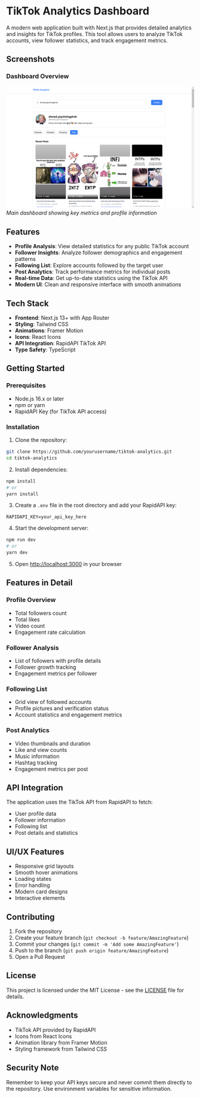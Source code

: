 # TikTok Analytics Dashboard

A modern web application built with Next.js that provides detailed analytics and insights for TikTok profiles. This tool allows users to analyze TikTok accounts, view follower statistics, and track engagement metrics.

## Screenshots

### Dashboard Overview
![Dashboard Overview](./public/screenshots.png)
*Main dashboard showing key metrics and profile information*


## Features

- **Profile Analysis**: View detailed statistics for any public TikTok account
- **Follower Insights**: Analyze follower demographics and engagement patterns
- **Following List**: Explore accounts followed by the target user
- **Post Analytics**: Track performance metrics for individual posts
- **Real-time Data**: Get up-to-date statistics using the TikTok API
- **Modern UI**: Clean and responsive interface with smooth animations

## Tech Stack

- **Frontend**: Next.js 13+ with App Router
- **Styling**: Tailwind CSS
- **Animations**: Framer Motion
- **Icons**: React Icons
- **API Integration**: RapidAPI TikTok API
- **Type Safety**: TypeScript

## Getting Started

### Prerequisites

- Node.js 16.x or later
- npm or yarn
- RapidAPI Key (for TikTok API access)

### Installation

1. Clone the repository:
```bash
git clone https://github.com/yourusername/tiktok-analytics.git
cd tiktok-analytics
```

2. Install dependencies:
```bash
npm install
# or
yarn install
```

3. Create a `.env` file in the root directory and add your RapidAPI key:
```env
RAPIDAPI_KEY=your_api_key_here
```

4. Start the development server:
```bash
npm run dev
# or
yarn dev
```

5. Open [http://localhost:3000](http://localhost:3000) in your browser

## Features in Detail

### Profile Overview
- Total followers count
- Total likes
- Video count
- Engagement rate calculation

### Follower Analysis
- List of followers with profile details
- Follower growth tracking
- Engagement metrics per follower

### Following List
- Grid view of followed accounts
- Profile pictures and verification status
- Account statistics and engagement metrics

### Post Analytics
- Video thumbnails and duration
- Like and view counts
- Music information
- Hashtag tracking
- Engagement metrics per post

## API Integration

The application uses the TikTok API from RapidAPI to fetch:
- User profile data
- Follower information
- Following list
- Post details and statistics

## UI/UX Features

- Responsive grid layouts
- Smooth hover animations
- Loading states
- Error handling
- Modern card designs
- Interactive elements

## Contributing

1. Fork the repository
2. Create your feature branch (`git checkout -b feature/AmazingFeature`)
3. Commit your changes (`git commit -m 'Add some AmazingFeature'`)
4. Push to the branch (`git push origin feature/AmazingFeature`)
5. Open a Pull Request

## License

This project is licensed under the MIT License - see the [LICENSE](LICENSE) file for details.

## Acknowledgments

- TikTok API provided by RapidAPI
- Icons from React Icons
- Animation library from Framer Motion
- Styling framework from Tailwind CSS

## Security Note

Remember to keep your API keys secure and never commit them directly to the repository. Use environment variables for sensitive information.
